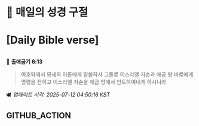 # 🙏 매일의 성경 구절
# [Daily Bible verse]
##
<!-- START_BIBLE_VERSE -->
📖 **출애굽기 6:13**
> 여호와께서 모세와 아론에게 말씀하사 그들로 이스라엘 자손과 애굽 왕 바로에게 명령을 전하고 이스라엘 자손을 애굽 땅에서 인도하여내게 하시니라

🕊️ _업데이트 시각: 2025-07-12 04:50:16 KST_
  <!-- END_BIBLE_VERSE -->
## GITHUB_ACTION
